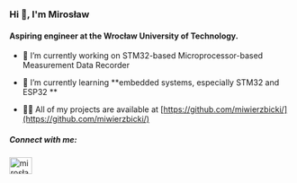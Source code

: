 <h3>Hi 👋, I'm Mirosław</h1>
<h4>Aspiring engineer at the Wrocław University of Technology.</h3>

- 🔭 I’m currently working on STM32-based Microprocessor-based Measurement Data Recorder

- 🌱 I’m currently learning **embedded systems, especially STM32 and ESP32 **

- 👨‍💻 All of my projects are available at [https://github.com/miwierzbicki/](https://github.com/miwierzbicki/)

<h5 align="left">Connect with me:</h3>
<p align="left">
<a href="https://linkedin.com/in/mirosław-wierzbicki-67b87a230" target="blank"><img align="center" src="https://raw.githubusercontent.com/rahuldkjain/github-profile-readme-generator/master/src/images/icons/Social/linked-in-alt.svg" alt="mirosław-wierzbicki-67b87a230" height="30" width="40" /></a>
</p>

